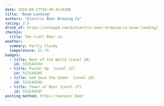 ```yaml
---
date: 2019-08-17T16:49:31+0100
title: "Boom Landing"
authors: "Electric Bear Brewing Co"
rating: 3.5
drink_of: https://untappd.com/b/electric-bear-brewing-co-boom-landing/3261172
checkin:
  title: The Craft Beer Co.
weather:
  summary: Partly Cloudy
  temperature: 21.75
badges:
  - title: Beer of the World (Level 10)
    id: 552544594
  - title: Pucker Up  (Level 12)
    id: 552544595
  - title: God Save the Queen  (Level 18)
    id: 552544596
  - title: Tower of Beer (Level 17)
    id: 552544597
posting_method: https://ownyour.beer
---
```

